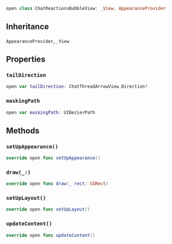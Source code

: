 
``` swift
open class ChatReactionsBubbleView: _View, AppearanceProvider 
```

## Inheritance

`AppearanceProvider`, `_View`

## Properties

### `tailDirection`

``` swift
open var tailDirection: ChatThreadArrowView.Direction? 
```

### `maskingPath`

``` swift
open var maskingPath: UIBezierPath 
```

## Methods

### `setUpAppearance()`

``` swift
override open func setUpAppearance() 
```

### `draw(_:)`

``` swift
override open func draw(_ rect: CGRect) 
```

### `setUpLayout()`

``` swift
override open func setUpLayout() 
```

### `updateContent()`

``` swift
override open func updateContent() 
```
